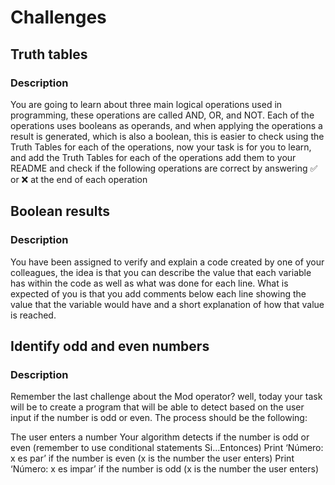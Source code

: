 # Challenges

## Truth tables

### Description

You are going to learn about three main logical operations used in programming, these operations are called AND, OR, and NOT. Each of the operations uses booleans as operands, and when applying the operations a result is generated, which is also a boolean, this is easier to check using the Truth Tables for each of the operations, now your task is for you to learn, and add the Truth Tables for each of the operations add them to your README and check if the following operations are correct by answering ✅ or ❌ at the end of each operation

## Boolean results

### Description

You have been assigned to verify and explain a code created by one of your colleagues, the idea is that you can describe the value that each variable has within the code as well as what was done for each line. What is expected of you is that you add comments below each line showing the value that the variable would have and a short explanation of how that value is reached.

## Identify odd and even numbers
### Description

Remember the last challenge about the Mod operator? well, today your task will be to create a program that will be able to detect based on the user input if the number is odd or even. The process should be the following:

The user enters a number
Your algorithm detects if the number is odd or even (remember to use conditional statements Si...Entonces)
Print ‘Número: x es par’ if the number is even (x is the number the user enters)
Print ‘Número: x es impar’ if the number is odd (x is the number the user enters)
